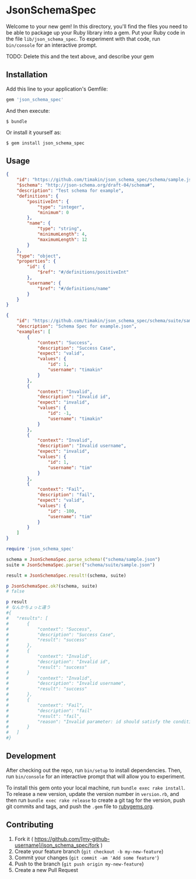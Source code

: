 # JsonSchemaSpec

Welcome to your new gem! In this directory, you'll find the files you need to be able to package up your Ruby library into a gem. Put your Ruby code in the file `lib/json_schema_spec`. To experiment with that code, run `bin/console` for an interactive prompt.

TODO: Delete this and the text above, and describe your gem

## Installation

Add this line to your application's Gemfile:

```ruby
gem 'json_schema_spec'
```

And then execute:

    $ bundle

Or install it yourself as:

    $ gem install json_schema_spec

## Usage

```json
{
	"id": "https://github.com/timakin/json_schema_spec/schema/sample.json",
	"$schema": "http://json-schema.org/draft-04/schema#",
	"description": "Test schema for example",
	"definitions": {
		"positiveInt": {
			"type": "integer",
			"minimum": 0
		},
		"name": {
			"type": "string",
			"minimumLength": 4,
			"maximumLength": 12
		}
	},
	"type": "object",
	"properties": {
		"id": {
			"$ref": "#/definitions/positiveInt"
		},
		"username": {
			"$ref": "#/definitions/name"
		}
	}
}
```

```json
{
	"id": "https://github.com/timakin/json_schema_spec/schema/suite/sample.json",
	"description": "Schema Spec for example.json",
	"examples": [
		{
			"context": "Success",
			"description": "Success Case",
			"expect": "valid",
			"values": {
				"id": 1,
				"username": "timakin"
			}
		},
		{
			"context": "Invalid",
			"description": "Invalid id",
			"expect": "invalid",
			"values": {
				"id": -1,
				"username": "timakin"
			}
		},
		{
			"context": "Invalid",
			"description": "Invalid username",
			"expect": "invalid",
			"values": {
				"id": 1,
				"username": "tim"
			}
		},
		{
			"context": "Fail",
			"description": "fail",
			"expect": "valid",
			"values": {
				"id": -100,
				"username": "tim"
			}
		}
	]
}
```

```ruby
require 'json_schema_spec'

schema = JsonSchemaSpec.parse_schema!("schema/sample.json")
suite = JsonSchemaSpec.parse!("schema/suite/sample.json")

result = JsonSchemaSpec.result!(schema, suite)

p JsonSchemaSpec.ok?(schema, suite)
# false

p result
# なんかちょっと違う
#{
#	"results": [
#		{
#			"context": "Success",
#			"description": "Success Case",
#			"result": "success"
#		},
#		{
#			"context": "Invalid",
#			"description": "Invalid id",
#			"result": "success"
#		}
#			"context": "Invalid",
#			"description": "Invalid username",
#			"result": "success"
#		},
#		{
#			"context": "Fail",
#			"description": "fail"
#			"result": "fail",
#			"reason": "Invalid parameter: id should satisfy the condition minimumLength"
#		}
#	]
#}
```

## Development

After checking out the repo, run `bin/setup` to install dependencies. Then, run `bin/console` for an interactive prompt that will allow you to experiment.

To install this gem onto your local machine, run `bundle exec rake install`. To release a new version, update the version number in `version.rb`, and then run `bundle exec rake release` to create a git tag for the version, push git commits and tags, and push the `.gem` file to [rubygems.org](https://rubygems.org).

## Contributing

1. Fork it ( https://github.com/[my-github-username]/json_schema_spec/fork )
2. Create your feature branch (`git checkout -b my-new-feature`)
3. Commit your changes (`git commit -am 'Add some feature'`)
4. Push to the branch (`git push origin my-new-feature`)
5. Create a new Pull Request
